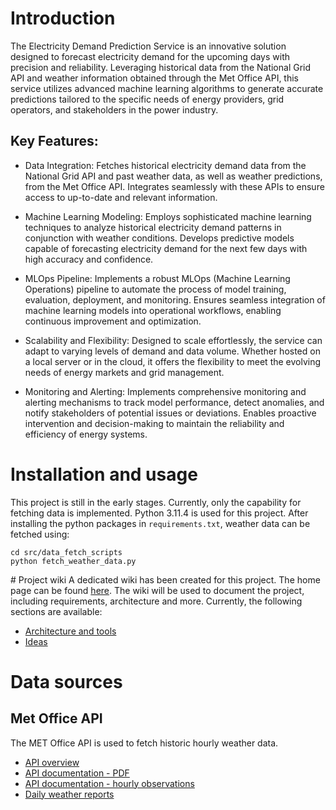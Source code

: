 # Introduction
The Electricity Demand Prediction Service is an innovative solution designed to forecast electricity demand for the upcoming days with precision and reliability. Leveraging historical data from the National Grid API and weather information obtained through the Met Office API, this service utilizes advanced machine learning algorithms to generate accurate predictions tailored to the specific needs of energy providers, grid operators, and stakeholders in the power industry.

## Key Features:
* Data Integration: Fetches historical electricity demand data from the National Grid API and past weather data, as well as weather predictions, from the Met Office API. Integrates seamlessly with these APIs to ensure access to up-to-date and relevant information.

* Machine Learning Modeling: Employs sophisticated machine learning techniques to analyze historical electricity demand patterns in conjunction with weather conditions. Develops predictive models capable of forecasting electricity demand for the next few days with high accuracy and confidence.

* MLOps Pipeline: Implements a robust MLOps (Machine Learning Operations) pipeline to automate the process of model training, evaluation, deployment, and monitoring. Ensures seamless integration of machine learning models into operational workflows, enabling continuous improvement and optimization.

* Scalability and Flexibility: Designed to scale effortlessly, the service can adapt to varying levels of demand and data volume. Whether hosted on a local server or in the cloud, it offers the flexibility to meet the evolving needs of energy markets and grid management.

* Monitoring and Alerting: Implements comprehensive monitoring and alerting mechanisms to track model performance, detect anomalies, and notify stakeholders of potential issues or deviations. Enables proactive intervention and decision-making to maintain the reliability and efficiency of energy systems.

# Installation and usage
This project is still in the early stages. Currently, only the capability for fetching data is implemented.
Python 3.11.4 is used for this project. After installing the python packages in `requirements.txt`, weather data can be fetched using:

```
cd src/data_fetch_scripts
python fetch_weather_data.py
```


# Project wiki
A dedicated wiki has been created for this project. The home page can be found [here](https://github.com/albertovidalrod/Electricity-demand-prediction-service/wiki). The wiki will be used to document the project, including requirements, architecture and more. Currently, the following sections are available:
* [Architecture and tools](https://github.com/albertovidalrod/Electricity-demand-prediction-service/wiki/Architecture-and-tools)
* [Ideas](https://github.com/albertovidalrod/Electricity-demand-prediction-service/wiki/Ideas)

# Data sources
## Met Office API
The MET Office API is used to fetch historic hourly weather data.
* [API overview](https://www.metoffice.gov.uk/services/data/datapoint/api-reference#overview)
* [API documentation - PDF](https://www.metoffice.gov.uk/binaries/content/assets/metofficegovuk/pdf/data/datapoint_api_reference.pdf)
* [API documentation - hourly observations](https://www.metoffice.gov.uk/services/data/datapoint/uk-hourly-site-specific-observations)
* [Daily weather reports](https://digital.nmla.metoffice.gov.uk/SO_86058de1-8d55-4bc5-8305-5698d0bd7e13/)
